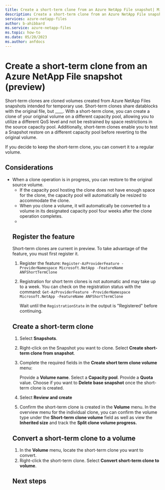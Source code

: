 ```yaml
---
title: Create a short-term clone from an Azure NetApp File snapshot| Microsoft Docs
description: Create a short-term clone from an Azure NetApp File snapshot.
services: azure-netapp-files
author: b-ahibbard
ms.service: azure-netapp-files
ms.topic: how-to
ms.date: 05/20/2023
ms.author: anfdocs
---
```

# Create a short-term clone from an Azure NetApp File snapshot (preview)

Short-term clones are cloned volumes created from Azure NetApp Files snapshots intended for temporary use. Short-term clones share datablocks with the original file, but ____. With a short-term clone, you can create a clone of your original volume on a different capacity pool, allowing you to utilize a different QoS level and not be restrained by space restrictions in the source capacity pool. Additionally, short-term clones enable you to test a Snapshot restore on a different capacity pool before reverting to the original volume. 

If you decide to keep the short-term clone, you can convert it to a regular volume. 

## Considerations 

* When a clone operation is in progress, you can restore to the original source volume.
    <!-- you cannot restore to the volume or you cannot restore based on snapshot?>
* You can create a maximum number of three clones per volume. This limit is modifiable with a support request. 
<!-- modifiable by Geneva request. what does this limit mean? -->
* If the capacity pool hosting the clone does not have enough space for the clone, the capacity pool will automatically be resized to accommodate the clone. 
* When you clone a volume, it will automatically be converted to a volume in its designated capacity pool four weeks after the clone operation completes. 
* <!-- is the short term clone deleted after a period? -->

## Register the feature

Short-term clones are current in preview. To take advantage of the feature, you must first register it. 

1. Register the feature:
    `Register-AzProviderFeature -ProviderNamespace Microsoft.NetApp -FeatureName ANFShortTermClone`
1. Registration for short term clones is not automatic and may take up to a week. You can check on the registration status with the command: 
    `Get-AzProviderFeature -ProviderNamespace Microsoft.NetApp -FeatureName ANFShortTermClone`

    Wait until the `RegistrationState` in the output is "Registered" before continuing. 

## Create a short-term clone

1. Select **Snapshots**.
1. Right-click on the Snapshot you want to clone. Select **Create short-term clone from snapshot**. <!-- Restore to short term clone volume ? --> 
1. Complete the required fields in the **Create short term clone volume** menu:

	Provide a **Volume name**.
	Select a **Capacity pool**.
	Provide a **Quota** value.
	Choose if you want to **Delete base snapshot** once the short-term clone is created. 
1. Select **Review and create**
1. Confirm the short-term clone is created in the **Volume** menu. In the overview menu for the individual clone, you can confirm the volume type under the **Short-term clone volume** field as well as view the **Inherited size** and track the **Split clone volume progress.**

## Convert a short-term clone to a volume
1. In the **Volume** menu, locate the short-term clone you want to convert.
1. Right-click the short-term clone. Select **Convert short-term clone to volume**.

## Next steps
